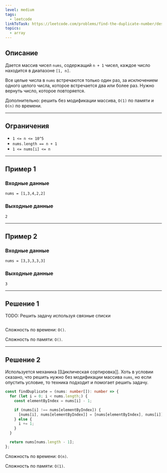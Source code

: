 ```yaml
---
level: medium
tags:
  - leetcode
linkToTask: https://leetcode.com/problems/find-the-duplicate-number/description/
topics:
  - array
---
```

## Описание

Дается массив чисел `nums`, содержащий `n + 1` чисел, каждое число находится в диапазоне `[1, n]`.

Все целые числа в `nums` встречаются только один раз, за исключением одного целого числа, которое встречается два или более раз. Нужно вернуть число, которое повторяется.

Дополнительно: решить без модификации массива, `O(1)` по памяти и `O(n)` по времени.

---
## Ограничения

- `1 <= n <= 10^5`
- `nums.length == n + 1`
- `1 <= nums[i] <= n`

---
## Пример 1

### Входные данные

```
nums = [1,3,4,2,2]
```
### Выходные данные

```
2
```

---
## Пример 2

### Входные данные

```
nums = [3,3,3,3,3]
```
### Выходные данные

```
3
```

---
## Решение 1

TODO: Решить задачу используя связные списки

```typescript

```

Сложность по времени: `O()`.

Сложность по памяти: `O()`.

---
## Решение 2

Используется механика [[Циклическая сортировка]]. Хоть в условии сказано, что решить нужно без модификации массива `nums`, но если опустить условие, то техника подходит и помогает решить задачу.

```typescript
const findDuplicate = (nums: number[]): number => {
  for (let i = 0; i < nums.length;) {
    const elementByIndex = nums[i] - 1;

    if (nums[i] !== nums[elementByIndex]) {
      [nums[i], nums[elementByIndex]] = [nums[elementByIndex], nums[i]];
    } else {
      i += 1;
    }
  }

  return nums[nums.length - 1];
};
```

Сложность по времени: `O(n)`.

Сложность по памяти: `O(1)`.